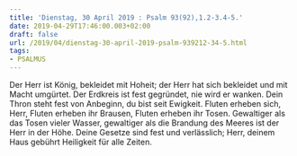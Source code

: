 ```yaml
---
title: 'Dienstag, 30 April 2019 : Psalm 93(92),1.2-3.4-5.'
date: 2019-04-29T17:46:00.003+02:00
draft: false
url: /2019/04/dienstag-30-april-2019-psalm-939212-34-5.html
tags: 
- PSALMUS
---
```


Der Herr ist König, bekleidet mit Hoheit; der Herr hat sich bekleidet und mit Macht umgürtet. Der Erdkreis ist fest gegründet, nie wird er wanken. Dein Thron steht fest von Anbeginn, du bist seit Ewigkeit. Fluten erheben sich, Herr, Fluten erheben ihr Brausen, Fluten erheben ihr Tosen. Gewaltiger als das Tosen vieler Wasser, gewaltiger als die Brandung des Meeres ist der Herr in der Höhe. Deine Gesetze sind fest und verlässlich; Herr, deinem Haus gebührt Heiligkeit für alle Zeiten.